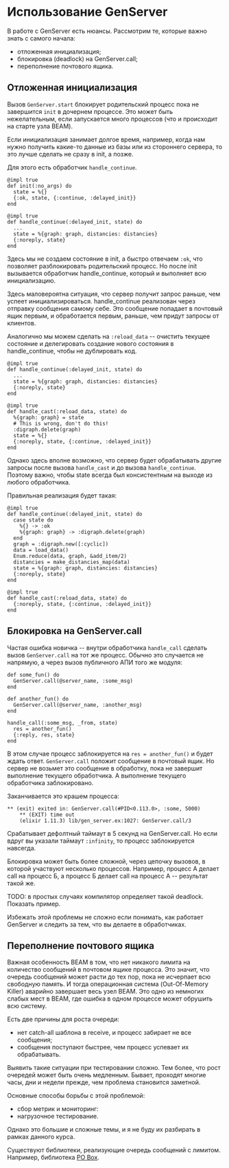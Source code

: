 # Использование GenServer

В работе с GenServer есть нюансы. Рассмотрим те, которые важно знать с самого начала:
- отложенная инициализация;
- блокировка (deadlock) на GenServer.call;
- переполнение почтового ящика.


## Отложенная инициализация

Вызов `GenServer.start` блокирует родительский процесс пока не завершится `init` в дочернем процессе. Это может быть нежелательным, если запускается много процессов (что и происходит на старте узла BEAM). 

Если инициализация занимает долгое время, например, когда нам нужно получить какие-то данные из базы или из стороннего сервера, то это лучше сделать не сразу в init, а позже.

Для этого есть обработчик `handle_continue`.

```
@impl true
def init(:no_args) do
  state = %{}
  {:ok, state, {:continue, :delayed_init}}
end

@impl true
def handle_continue(:delayed_init, state) do
  ...
  state = %{graph: graph, distancies: distancies}
  {:noreply, state}
end
```

Здесь мы не создаем состояние в init, а быстро отвечаем `:ok`, что позволяет разблокировать родительский процесс. Но после init вызывается обработчик handle_continue, который и выполняет всю инициализацию. 

Здесь маловероятна ситуация, что сервер получит запрос раньше, чем успеет инициализироваться. handle_continue реализован через отправку сообщения самому себе. Это сообщение попадает в почтовый ящик первым, и обработается первым, раньше, чем придут запросы от клиентов.

Аналогично мы можем сделать на `:reload_data` -- очистить текущее состояние и делегировать создание нового состояния в handle_continue, чтобы не дублировать код.

```
@impl true
def handle_continue(:delayed_init, state) do
  ...
  state = %{graph: graph, distancies: distancies}
  {:noreply, state}
end

@impl true
def handle_cast(:reload_data, state) do
  %{graph: graph} = state
  # This is wrong, don't do this!
  :digraph.delete(graph) 
  state = %{} 
  {:noreply, state, {:continue, :delayed_init}}
end
```

Однако здесь вполне возможно, что сервер будет обрабатывать другие запросы после вызова `handle_cast` и до вызова `handle_continue`. Поэтому важно, чтобы state всегда был консистентным на выходе из любого обработчика. 

Правильная реализация будет такая:
```
@impl true
def handle_continue(:delayed_init, state) do
  case state do
    %{} -> :ok
    %{graph: graph} -> :digraph.delete(graph)
  end
  graph = :digraph.new([:cyclic])
  data = load_data()
  Enum.reduce(data, graph, &add_item/2)
  distancies = make_distancies_map(data)
  state = %{graph: graph, distancies: distancies}
  {:noreply, state}
end

@impl true
def handle_cast(:reload_data, state) do
  {:noreply, state, {:continue, :delayed_init}}
end
```

## Блокировка на GenServer.call

Частая ошибка новичка -- внутри обработчика `handle_call` сделать вызов `GenServer.call` на тот же процесс. Обычно это случается не напрямую, а через вызов публичного АПИ того же модуля:
```
def some_fun() do
  GenServer.call(@server_name, :some_msg)
end

def another_fun() do
  GenServer.call(@server_name, :another_msg)
end

handle_call(:some_msg, _from, state)
  res = another_fun()
  {:reply, res, state}
end
```

В этом случае процесс заблокируется на `res = another_fun()` и будет ждать ответ. `GenServer.call` положит сообщение в почтовый ящик. Но сервер не возьмет это сообщение в обработку, пока не завершит выполнение текущего обработчика. А выполнение текущего обработчика заблокировано.

Заканчивается это крашем процесса:

```
** (exit) exited in: GenServer.call(#PID<0.113.0>, :some, 5000)
    ** (EXIT) time out
    (elixir 1.11.3) lib/gen_server.ex:1027: GenServer.call/3
```

Срабатывает дефолтный таймаут в 5 секунд на GenServer.call. Но если вдруг вы указали таймаут `:infinity`, то процесс заблокируется навсегда.

Блокировка может быть более сложной, через цепочку вызовов, в которой участвуют несколько процессов. Например, процесс А делает call на процесс Б, а процесс Б делает call на процесс А -- результат такой же.

TODO: в простых случаях компилятор определяет такой deadlock. Показать пример.

Избежать этой проблемы не сложно если понимать, как работает GenServer и следить за тем, что вы делаете в обработчиках.


## Переполнение почтового ящика

Важная особенность BEAM в том, что нет никакого лимита на количество сообщений в почтовом ящике процесса. Это значит, что очередь сообщений может расти до тех пор, пока не исчерпает всю свободную память. И тогда операционная система (Out-Of-Memory Killer) аварийно завершает весь узел BEAM. Это одно из немногих слабых мест в BEAM, где ошибка в одном процессе может обрушить всю систему.

Есть две причины для роста очереди:
- нет catch-all шаблона в receive, и процесс забирает не все сообщения;
- сообщения поступают быстрее, чем процесс успевает их обрабатывать.

Выявить такие ситуации при тестировании сложно. Тем более, что рост очередей может быть очень медленным. Бывает, проходят многие часы, дни и недели прежде, чем проблема становится заметной.

Основные способы борьбы с этой проблемой:
- сбор метрик и мониторинг:
- нагрузочное тестирование.

Однако это большие и сложные темы, и я не буду их разбирать в рамках данного курса.

Существуют библиотеки, реализующие очередь сообщений с лимитом. Например, библиотека [PO Box](https://github.com/ferd/pobox).

